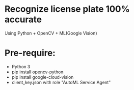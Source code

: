 # Recognize license plate 100% accurate
Using Python + OpenCV + ML(Google Vision)

# Pre-require:
- Python 3
- pip install opencv-python
- pip install google-cloud-vision
- client_key.json with role "AutoML Service Agent"
